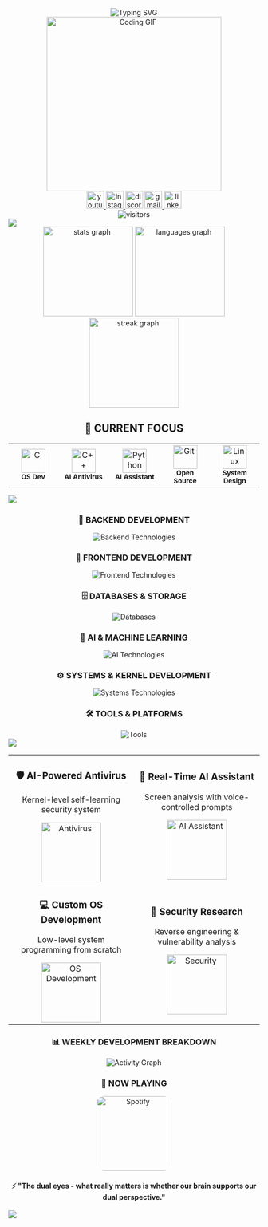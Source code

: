 <div align="center">
  <img src="https://readme-typing-svg.herokuapp.com/?font=Fira+Code&weight=600&size=28&duration=4000&pause=1000&color=FF0000&center=true&vCenter=true&width=600&height=60&lines=🔥+Fikret+-+Full-Stack+Developer;🔐+Security+Enthusiast;🚀+Building+The+Future" alt="Typing SVG" />
</div>

<div align="center">
  <img height="350" src="https://i.pinimg.com/originals/42/0a/7d/420a7df7a19b0cfc0316536c2755b841.gif" alt="Coding GIF" />
</div>

<div align="center">
  <a href="https://www.youtube.com/@404swc41" target="_blank">
    <img src="https://img.shields.io/badge/YouTube-FF0000?style=for-the-badge&logo=youtube&logoColor=white" height="35" alt="youtube" />
  </a>
  <a href="https://instagram.com/herrfikret" target="_blank">
    <img src="https://img.shields.io/badge/Instagram-E4405F?style=for-the-badge&logo=instagram&logoColor=white" height="35" alt="instagram" />
  </a>
  <img src="https://img.shields.io/badge/Discord-7289DA?style=for-the-badge&logo=discord&logoColor=white" height="35" alt="discord" />
  <a href="mailto:fikretseveriletiism@gmail.com" target="_blank">
    <img src="https://img.shields.io/badge/Gmail-D14836?style=for-the-badge&logo=gmail&logoColor=white" height="35" alt="gmail" />
  </a>
  <a href="https://linkedin.com/in/fikret" target="_blank">
    <img src="https://img.shields.io/badge/LinkedIn-0077B5?style=for-the-badge&logo=linkedin&logoColor=white" height="35" alt="linkedin" />
  </a>
</div>

<div align="center">
  <img src="https://visitor-badge.laobi.icu/badge?page_id=Fikret-SVR.Fikret-SVR" alt="visitors" />
</div>

<!-- ABOUT ME -->
<div>
  <img src="https://capsule-render.vercel.app/api?type=waving&color=gradient&height=120&section=header&animation=fadeIn&fontSize=60&fontAlign=50&fontAlignY=50&text=ABOUT%20ME&desc=Full-Stack%20Developer%20%7C%20Security%20Researcher" />
</div>

<div align="center">
  <img src="https://github-readme-stats.vercel.app/api?username=Fikret-SVR&show_icons=true&hide_border=true&theme=radical&include_all_commits=true&count_private=true" height="180" alt="stats graph" />
  <img src="https://github-readme-stats.vercel.app/api/top-langs?username=Fikret-SVR&layout=compact&hide_border=true&theme=radical&langs_count=8" height="180" alt="languages graph" />
</div>

<div align="center">
  <img src="https://github-readme-streak-stats.herokuapp.com/?user=Fikret-SVR&theme=radical&hide_border=true" height="180" alt="streak graph" />
</div>

<div align="center">
  <h2>🚀 CURRENT FOCUS</h2>
</div>

<div align="center">
  <table>
    <tr>
      <td align="center" width="96">
        <img src="https://cdn.jsdelivr.net/gh/devicons/devicon/icons/c/c-original.svg" width="48" height="48" alt="C" />
        <br><sub><b>OS Dev</b></sub>
      </td>
      <td align="center" width="96">
        <img src="https://cdn.jsdelivr.net/gh/devicons/devicon/icons/cplusplus/cplusplus-original.svg" width="48" height="48" alt="C++" />
        <br><sub><b>AI Antivirus</b></sub>
      </td>
      <td align="center" width="96">
        <img src="https://cdn.jsdelivr.net/gh/devicons/devicon/icons/python/python-original.svg" width="48" height="48" alt="Python" />
        <br><sub><b>AI Assistant</b></sub>
      </td>
      <td align="center" width="96">
        <img src="https://cdn.jsdelivr.net/gh/devicons/devicon/icons/git/git-original.svg" width="48" height="48" alt="Git" />
        <br><sub><b>Open Source</b></sub>
      </td>
      <td align="center" width="96">
        <img src="https://cdn.jsdelivr.net/gh/devicons/devicon/icons/linux/linux-original.svg" width="48" height="48" alt="Linux" />
        <br><sub><b>System Design</b></sub>
      </td>
    </tr>
  </table>
</div>

<!-- TECH STACK -->
<div>
  <img src="https://capsule-render.vercel.app/api?type=waving&color=gradient&height=120&section=header&animation=fadeIn&fontSize=40&fontAlign=50&fontAlignY=50&text=TECH%20STACK" />
</div>

<div align="center">
  <h3>🔧 BACKEND DEVELOPMENT</h3>
  <img src="https://skillicons.dev/icons?i=python,nodejs,java,cs,dotnet,perl,php,lua,nginx&theme=dark&perline=9" alt="Backend Technologies" />
</div>

<div align="center">
  <h3>🎨 FRONTEND DEVELOPMENT</h3>
  <img src="https://skillicons.dev/icons?i=js,react,html,css&theme=dark&perline=6" alt="Frontend Technologies" />
</div>

<div align="center">
  <h3>🗄️ DATABASES & STORAGE</h3>
  <img src="https://skillicons.dev/icons?i=mysql,sqlite&theme=dark&perline=4" alt="Databases" />
</div>

<div align="center">
  <h3>🤖 AI & MACHINE LEARNING</h3>
  <img src="https://skillicons.dev/icons?i=cpp,tensorflow,pytorch&theme=dark&perline=4" alt="AI Technologies" />
</div>

<div align="center">
  <h3>⚙️ SYSTEMS & KERNEL DEVELOPMENT</h3>
  <img src="https://skillicons.dev/icons?i=c,bash&theme=dark&perline=4" alt="Systems Technologies" />
</div>

<div align="center">
  <h3>🛠️ TOOLS & PLATFORMS</h3>
  <img src="https://skillicons.dev/icons?i=git,github,gitlab,linux,docker,vscode,visualstudio,wordpress,ps,ai,ae,blender,unity,unreal&theme=dark&perline=8" alt="Tools" />
</div>

<!-- PROJECTS -->
<div>
  <img src="https://capsule-render.vercel.app/api?type=waving&color=gradient&height=120&section=header&animation=fadeIn&fontSize=40&fontAlign=50&fontAlignY=50&text=PROJECTS" />
</div>

<div align="center">
  <table>
    <tr>
      <td width="50%" align="center">
        <h3>🛡️ AI-Powered Antivirus</h3>
        <p>Kernel-level self-learning security system</p>
        <img height="120" src="https://cdn-icons-png.flaticon.com/512/3062/3062634.png" alt="Antivirus" />
      </td>
      <td width="50%" align="center">
        <h3>🤖 Real-Time AI Assistant</h3>
        <p>Screen analysis with voice-controlled prompts</p>
        <img height="120" src="https://cdn-icons-png.flaticon.com/512/4712/4712035.png" alt="AI Assistant" />
      </td>
    </tr>
    <tr>
      <td width="50%" align="center">
        <h3>💻 Custom OS Development</h3>
        <p>Low-level system programming from scratch</p>
        <img height="120" src="https://cdn-icons-png.flaticon.com/512/6125/6125000.png" alt="OS Development" />
      </td>
      <td width="50%" align="center">
        <h3>🔐 Security Research</h3>
        <p>Reverse engineering & vulnerability analysis</p>
        <img height="120" src="https://cdn-icons-png.flaticon.com/512/565/565822.png" alt="Security" />
      </td>
    </tr>
  </table>
</div>

<div align="center">
  <h3>📊 WEEKLY DEVELOPMENT BREAKDOWN</h3>
  <img src="https://github-readme-activity-graph.vercel.app/graph?username=Fikret-SVR&theme=react-dark&bg_color=20232a&hide_border=true&area=true" alt="Activity Graph" />
</div>

<div align="center">
  <h3>🎵 NOW PLAYING</h3>
  <img src="https://spotify-github-profile.kittinanx.com/api/view?uid=31qpjofx7q2qgjw3n3n4n4n4n4n4&cover_image=true&theme=default&show_offline=false&background_color=121212&interchange=false" height="150" alt="Spotify" style="border-radius: 15px;" />
</div>

<div align="center">
  <h4>⚡ "The dual eyes - what really matters is whether our brain supports our dual perspective."</h4>
</div>

<!-- FOOTER -->
<div>
  <img src="https://capsule-render.vercel.app/api?type=waving&color=gradient&height=120&section=footer&animation=fadeIn&fontSize=30&fontAlign=50&fontAlignY=50&text=Thanks+For+Visiting!+🚀&desc=Let's+build+the+future+together." />
</div>

